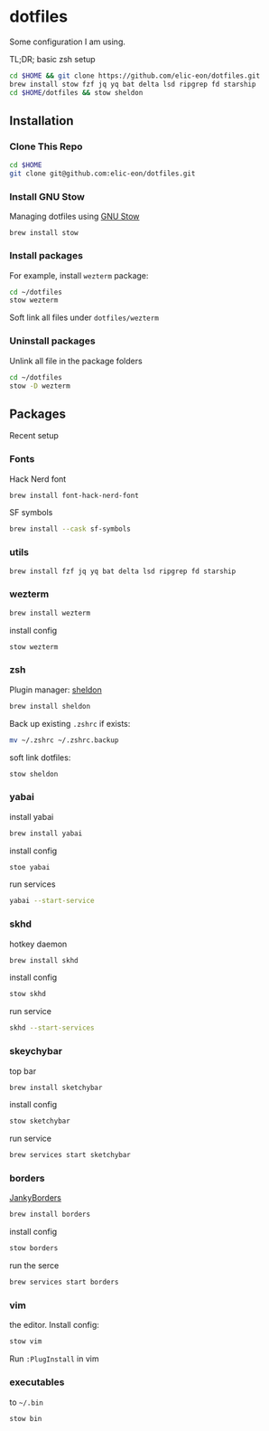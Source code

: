 # dotfiles

Some configuration I am using.

TL;DR; basic zsh setup

```sh
cd $HOME && git clone https://github.com/elic-eon/dotfiles.git
brew install stow fzf jq yq bat delta lsd ripgrep fd starship
cd $HOME/dotfiles && stow sheldon
```

## Installation

### Clone This Repo

```sh
cd $HOME
git clone git@github.com:elic-eon/dotfiles.git
```


### Install GNU Stow

Managing dotfiles using [GNU Stow](https://www.gnu.org/software/stow/)

`brew install stow`

### Install packages

For example, install `wezterm` package:

```sh
cd ~/dotfiles
stow wezterm
```

Soft link all files under `dotfiles/wezterm`

### Uninstall packages

Unlink all file in the package folders

```sh
cd ~/dotfiles
stow -D wezterm
```

## Packages

Recent setup

### Fonts

Hack Nerd font

```sh
brew install font-hack-nerd-font
```

SF symbols

```sh
brew install --cask sf-symbols
```

### utils

```sh
brew install fzf jq yq bat delta lsd ripgrep fd starship
```

### wezterm

```sh
brew install wezterm
```

install config

```sh
stow wezterm
```

### zsh

Plugin manager: [sheldon](https://github.com/rossmacarthur/sheldon)

```sh
brew install sheldon
```

Back up existing `.zshrc` if exists:

```sh
mv ~/.zshrc ~/.zshrc.backup
```

soft link dotfiles:

```sh
stow sheldon
```

### yabai

install yabai

```sh
brew install yabai
```

install config

```sh
stoe yabai
```

run services

```sh
yabai --start-service
```

### skhd

hotkey daemon

```sh
brew install skhd
```

install config

```sh
stow skhd
```

run service

```sh
skhd --start-services
```

### skeychybar

top bar

```sh
brew install sketchybar
```

install config

```sh
stow sketchybar
```

run service

```sh
brew services start sketchybar
```

### borders

[JankyBorders](https://github.com/FelixKratz/JankyBorders)

```sh
brew install borders
```

install config

```sh
stow borders
```

run the serce

```sh
brew services start borders
```

### vim

the editor. Install config:

```sh
stow vim
```

Run `:PlugInstall` in vim

### executables

to `~/.bin`

```sh
stow bin
```